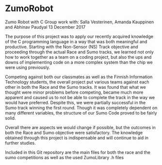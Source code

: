 # ZumoRobot
Zumo Robot with C
Group work with: Salla Vesterinen, Amanda Kauppinen and Abhinav Paudyal
13 December 2017

The purpose of this project was to apply our recently acquired knowledge of the C programming language in a way that was both meaningful and productive. Starting with the Non-Sensor (NS) Track objective and proceeding through the actual Race and Sumo tracks, we learned not only how to work together as a team on a coding project, but also the ups and downs of implementing code on a more complex system than the chip we were using previously. 
 
Competing against both our classmates as well as the Finnish Information Technology students, the overall project put various teams against each other in both the Race and the Sumo tracks. It was found that what we thought were minor problems before competing, became much more apparent and caused us to not be able to complete the track in the way we would have preferred. Despite this, we were partially successful in the Sumo track winning the first round. Though it was completely dependent on many different variables, the structure of our Sumo Code proved to be fairly solid. 
 
Overall there are aspects we would change if possible, but the outcomes in both the Race and Sumo objective were satisfactory. The knowledge obtained through this project is indispensable and will continue to aid in further studies.


Included in this Git repository are the main files for both the race and the sumo competitions as well as the used ZumoLibrary .h files
